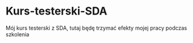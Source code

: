 # Kurs-testerski-SDA
Mój kurs testerski z SDA, tutaj będę trzymać efekty mojej pracy podczas szkolenia
